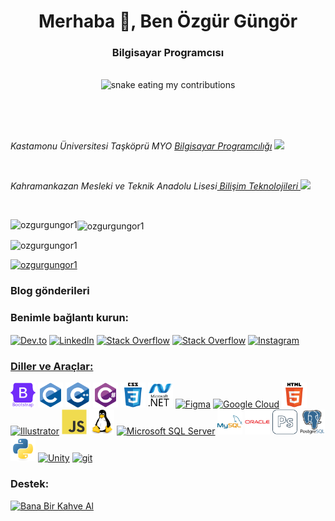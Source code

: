 <h1 align="center">Merhaba 👋, Ben Özgür Güngör</h1>
<h3 align="center">Bilgisayar Programcısı</h3>








<div align="center">
  <br>
  <img alt="snake eating my contributions" src="https://raw.githubusercontent.com/ozgurgungor1/salesp07/output/github-contribution-grid-snake.svg" />
  
  <br/><br/><br/>
</div>










<em>Kastamonu Üniversitesi Taşköprü MYO <a href="https://kastamonu.edu.tr/index.php/tr/" target="_blank"> Bilgisayar Programcılığı</a></em> <img src="https://cdn.dribbble.com/users/722940/screenshots/7066824/media/4d40acd460b072c1e4b8453595f9d51d.gif" width="30">

<br>

<em>Kahramankazan Mesleki ve Teknik Anadolu Lisesi<a href="https://kametal.meb.k12.tr/icerikler/bilisim-teknolojileri-alani_122381.html" target="_blank"> Bilişim Teknolojileri </a></em> <img src="https://cdn.dribbble.com/users/722940/screenshots/7066824/media/4d40acd460b072c1e4b8453595f9d51d.gif" width="30">






<br>



<p><img align = "left" src = "https://github-readme-stats.vercel.app/api/top-langs?username=ozgurgungor1&show_icons=true&locale=en&layout=compact" alt = "ozgurgungor1" /> </p>

<p><img align = "center" src = "https://github-readme-streak-stats.herokuapp.com/?user=ozgurgungor1&" alt = "ozgurgungor1" /></p>

<p><img style="text-align: right;" src="https://github-readme-stats.vercel.app/api?username=ozgurgungor1&show_icons=true&locale=en" alt="ozgurgungor1" /></p>




<p align = "left"> <a href = "https://github. com/ryo-ma/github-profile-trophy"><img src = "https://github-profile-trophy.vercel.app/?username=ozgurgungor1" alt = "ozgurgungor1" /></a> </ p>

### Blog gönderileri
<!-- BLOG-POST-LIST:START -->
<!-- BLOG-POST-LIST:END -->




<h3 align="left">Benimle bağlantı kurun:</h3>
<p align="left">
  <a href="https://dev.to/ozgurgungor1" target="_blank"><img align="center" src="https://raw.githubusercontent.com/rahuldkjain/github-profile-readme-generator/master/src/images/icons/Social/devto.svg" alt="Dev.to" height="30" width="40" /></a>
  <a href="https://www.linkedin.com/in/%c3%b6zg%c3%bcr-g%c3%bcng%c3%b6r/" target="_blank"><img align="center" src="https://raw.githubusercontent.com/rahuldkjain/github-profile-readme-generator/master/src/images/icons/Social/linked-in-alt.svg" alt="LinkedIn" height="30" width="40" /></a>
  <a href="https://stackoverflow.com/users/24753534/%c3%b6zg%c3%bcr" target="_blank"><img align="center" src="https://raw.githubusercontent.com/rahuldkjain/github-profile-readme-generator/master/src/images/icons/Social/stack-overflow.svg" alt="Stack Overflow" height="30" width="40" /></a>
   <a href="https://www.kaggle.com/ozgurgungor1" target="_blank"><img align="center" src="https://logowik.com/content/uploads/images/kaggle4255.logowik.com.webp" alt="Stack Overflow" height="30" width="40" /></a>
  <a href="https://www.instagram.com/ozgurgungoorr" target="_blank"><img align="center" src="https://raw.githubusercontent.com/rahuldkjain/github-profile-readme-generator/master/src/images/icons/Social/instagram.svg" alt="Instagram" height="30" width="40" />

</p>






<h3 align="left">Diller ve Araçlar:</h3>
<p align="left">
  <a href="https://getbootstrap.com" target="_blank" rel="noreferrer"><img src="https://raw.githubusercontent.com/devicons/devicon/master/icons/bootstrap/bootstrap-plain-wordmark.svg" alt="Bootstrap" width="40" height="40"/></a>
  <a href="https://www.cprogramming.com/" target="_blank" rel="noreferrer"><img src="https://raw.githubusercontent.com/devicons/devicon/master/icons/c/c-original.svg" alt="C" width="40" height="40"/></a>
  <a href="https://www.w3schools.com/cpp/" target="_blank" rel="noreferrer"><img src="https://raw.githubusercontent.com/devicons/devicon/master/icons/cplusplus/cplusplus-original.svg" alt="C++" width="40" height="40"/></a>
  <a href="https://www.w3schools.com/cs/" target="_blank" rel="noreferrer"><img src="https://raw.githubusercontent.com/devicons/devicon/master/icons/csharp/csharp-original.svg" alt="C#" width="40" height="40"/></a>
  <a href="https://www.w3schools.com/css/" target="_blank" rel="noreferrer"><img src="https://raw.githubusercontent.com/devicons/devicon/master/icons/css3/css3-original-wordmark.svg" alt="CSS3" width="40" height="40"/></a>
  <a href="https://dotnet.microsoft.com/" target="_blank" rel="noreferrer"><img src="https://raw.githubusercontent.com/devicons/devicon/master/icons/dot-net/dot-net-original-wordmark.svg" alt=".NET" width="40" height="40"/></a>
  <a href="https://www.figma.com/" target="_blank" rel="noreferrer"><img src="https://www.vectorlogo.zone/logos/figma/figma-icon.svg" alt="Figma" width="40" height="40"/></a>
  <a href="https://cloud.google.com" target="_blank" rel="noreferrer"><img src="https://www.vectorlogo.zone/logos/google_cloud/google_cloud-icon.svg" alt="Google Cloud" width="40" height="40"/></a>
  <a href="https://www.w3.org/html/" target="_blank" rel="noreferrer"><img src="https://raw.githubusercontent.com/devicons/devicon/master/icons/html5/html5-original-wordmark.svg" alt="HTML5" width="40" height="40"/></a>
  <a href="https://www.adobe.com/in/products/illustrator.html" target="_blank" rel="noreferrer"><img src="https://www.vectorlogo.zone/logos/adobe_illustrator/adobe_illustrator-icon.svg" alt="Illustrator" width="40" height="40"/></a>
  <a href="https://developer.mozilla.org/en-US/docs/Web/JavaScript" target="_blank" rel="noreferrer"><img src="https://raw.githubusercontent.com/devicons/devicon/master/icons/javascript/javascript-original.svg" alt="JavaScript" width="40" height="40"/></a>
  <a href="https://www.linux.org/" target="_blank" rel="noreferrer"><img src="https://raw.githubusercontent.com/devicons/devicon/master/icons/linux/linux-original.svg" alt="Linux" width="40" height="40"/></a>
  <a href="https://www.microsoft.com/en-us/sql-server" target="_blank" rel="noreferrer"><img src="https://www.svgrepo.com/show/303229/microsoft-sql-server-logo.svg" alt="Microsoft SQL Server" width="40" height="40"/></a>
  <a href="https://www.mysql.com/" target="_blank" rel="noreferrer"><img src="https://raw.githubusercontent.com/devicons/devicon/master/icons/mysql/mysql-original-wordmark.svg" alt="MySQL" width="40" height="40"/></a>
  <a href="https://www.oracle.com/" target="_blank" rel="noreferrer"><img src="https://raw.githubusercontent.com/devicons/devicon/master/icons/oracle/oracle-original.svg" alt="Oracle" width="40" height="40"/></a>
  <a href="https://www.photoshop.com/en" target="_blank" rel="noreferrer"><img src="https://raw.githubusercontent.com/devicons/devicon/master/icons/photoshop/photoshop-line.svg" alt="Photoshop" width="40" height="40"/></a>
  <a href="https://www.postgresql.org" target="_blank" rel="noreferrer"><img src="https://raw.githubusercontent.com/devicons/devicon/master/icons/postgresql/postgresql-original-wordmark.svg" alt="PostgreSQL" width="40" height="40"/></a>
  <a href="https://www.python.org" target="_blank" rel="noreferrer"><img src="https://raw.githubusercontent.com/devicons/devicon/master/icons/python/python-original.svg" alt="Python" width="40" height="40"/></a>
  <a href="https://unity.com/" target="_blank" rel="noreferrer"><img src="https://www.vectorlogo.zone/logos/unity3d/unity3d-icon.svg" alt="Unity" width="40" height="40"/></a>
  <a href="https://www.vectorlogo.zone/" target="_blank" rel="noreferrer"><img src="https://www.vectorlogo.zone/logos/git-scm/git-scm-icon.svg" alt="git" width="40" height="40"/></a>

</p>





<h3>Destek:</h3>

  <a href="https://www.buymeacoffee.com/ozgurgungor" target="_blank">
    <img src="https://cdn.buymeacoffee.com/buttons/v2/default-yellow.png" alt="Bana Bir Kahve Al" style="height: 60px !important; width: 217px !important;">
  </a>
